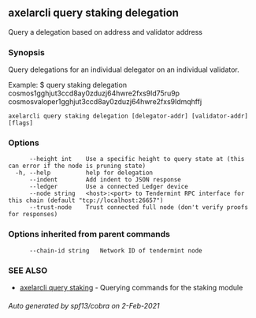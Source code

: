 ## axelarcli query staking delegation

Query a delegation based on address and validator address

### Synopsis

Query delegations for an individual delegator on an individual validator.

Example:
$ <appcli> query staking delegation cosmos1gghjut3ccd8ay0zduzj64hwre2fxs9ld75ru9p
cosmosvaloper1gghjut3ccd8ay0zduzj64hwre2fxs9ldmqhffj

```
axelarcli query staking delegation [delegator-addr] [validator-addr] [flags]
```

### Options

```
      --height int    Use a specific height to query state at (this can error if the node is pruning state)
  -h, --help          help for delegation
      --indent        Add indent to JSON response
      --ledger        Use a connected Ledger device
      --node string   <host>:<port> to Tendermint RPC interface for this chain (default "tcp://localhost:26657")
      --trust-node    Trust connected full node (don't verify proofs for responses)
```

### Options inherited from parent commands

```
      --chain-id string   Network ID of tendermint node
```

### SEE ALSO

* [axelarcli query staking](axelarcli_query_staking.md)     - Querying commands for the staking module

###### Auto generated by spf13/cobra on 2-Feb-2021
